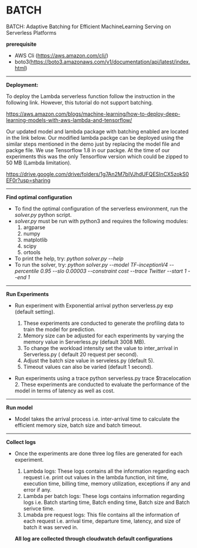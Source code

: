 # BATCH
BATCH: Adaptive Batching for Efficient MachineLearning Serving on Serverless Platforms


**prerequisite**

- AWS  Cli  (https://aws.amazon.com/cli/)
- boto3(https://boto3.amazonaws.com/v1/documentation/api/latest/index.html)

---
**Deployment:**

To deploy the Lambda serverless function follow the instruction in the following link. However, this tutorial do not support batching.

https://aws.amazon.com/blogs/machine-learning/how-to-deploy-deep-learning-models-with-aws-lambda-and-tensorflow/

Our updated model and lambda package with batching enabled are located in the link below. Our modified lambda packge can be deployed using the similar steps mentioned in the demo just by replacing the model file and packge file. We use Tensorflow 1.8 in our packge. At the time of our experiments this was the only Tensorflow version which could be zipped to 50 MB (Lambda limitation). 

https://drive.google.com/drive/folders/1g7An2M7bIVJhdUFQESInCX5zokS0EF0r?usp=sharing

-----
**Find optimal configuration**
- To find the optimal configuration of the serverless environment, run the _solver.py_ python script.
- _solver.py_ must be run with python3 and requires the following modules:
   1. argparse
   2. numpy
   3. matplotlib
   4. scipy
   5. ortools
- To print the help, try: _python solver.py --help_
- To run the solver, try: _python solver.py --model TF-inceptionV4 --percentile 0.95 --slo 0.00003 --constraint cost --trace Twitter --start 1 --end 1_
---
**Run Experiments**
- Run experiment with Exponential arrival python serverless.py exp (default setting).
   1. These experiments are conducted to generate the profiling data to train the model for prediction.
   2. Memory size can be adjusted for each experiments by varying the memory value in Serverless.py (default 3008 MB).
   3. To change the workload intensity set the value to inter_arrival in Serverless.py ( default 20 request per second).
   4. Adjust the batch size value in serveless.py (default 5).
   5. Timeout values can also be varied (default 1 second).
   
- Run experiments using a trace python serverless.py trace $tracelocation
   2. These experiments are conducted to evaluate the performance of the model in terms of latency as well as cost.
----
**Run model**
- Model takes the arrival process i.e. inter-arrival time to calculate the efficient memory size, batch size and batch timeout. 
-----
**Collect logs**
- Once the experiments are done three log files are generated for each experiment.
  1. Lambda logs: These logs contains all the information regarding each request i.e. print out values in the lambda function, init time, execution time, billing time, memory utilization, exceptions if any and error if any.
  2. Lambda per batch logs: These logs contains information regarding logs i.e. Batch starting time, Batch ending time, Batch size and Batch serivce time.
  3. Lmabda pre request logs: This file contains all the information of each request i.e. arrival time, departure time, latency, and size of batch it was served in.
  
  
  **All log are collected through cloudwatch default configurations**
